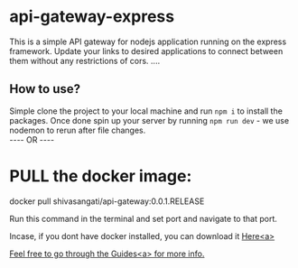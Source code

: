 # api-gateway-express
This is a simple API gateway for nodejs application running on the express framework.
Update your links to desired  applications to connect  between them without any restrictions of cors.
....

## How to use?

Simple clone the project to your local machine and run `npm i` to install the packages. Once done spin up your server by running `npm run dev` - we use nodemon to rerun after file changes.             
                                    ---- OR ----

# PULL the docker image: 

docker pull shivasangati/api-gateway:0.0.1.RELEASE   

Run this command in the terminal and set port and navigate to that port.

Incase, if you dont have docker installed,  you can download it <a href="https://desktop.docker.com/win/main/amd64/Docker%20Desktop%20Installer.exe?_gl=1*aro36z*_ga*MjA4NzM4MzEwNy4xNzA5NjE2MTkz*_ga_XJWPQMJYHQ*MTcxMDQxNTgxOS41LjEuMTcxMDQxNjA2OS42MC4wLjA.">Here<a\>

Feel free to go through the <a href="https://docs.docker.com/get-started/overview/">Guides<a\>  for more info.